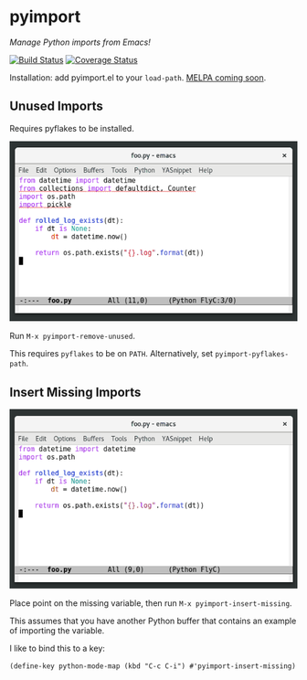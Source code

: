 # pyimport

*Manage Python imports from Emacs!*

[![Build Status](https://travis-ci.org/Wilfred/pyimport.svg?branch=master)](https://travis-ci.org/Wilfred/pyimport)
[![Coverage Status](https://coveralls.io/repos/github/Wilfred/pyimport/badge.svg?branch=master)](https://coveralls.io/github/Wilfred/pyimport?branch=master)

Installation: add pyimport.el to your
`load-path`. [MELPA coming soon](https://github.com/melpa/melpa/pull/4009).

## Unused Imports

Requires pyflakes to be installed.

![screenshot](remove_unused.gif)

Run `M-x pyimport-remove-unused`.

This requires `pyflakes` to be on `PATH`. Alternatively, set
`pyimport-pyflakes-path`.

## Insert Missing Imports

![screenshot](insert_missing.gif)

Place point on the missing variable, then run
`M-x pyimport-insert-missing`.

This assumes that you have another Python buffer that contains an
example of importing the variable.

I like to bind this to a key:

```emacs-lisp
(define-key python-mode-map (kbd "C-c C-i") #'pyimport-insert-missing)
```

